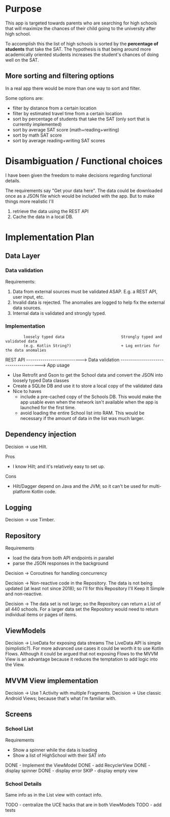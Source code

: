# Purpose

This app is targeted towards parents who are searching for high schools
that will maximize the chances of their child going to the university
after high school.

To accomplish this the list of high schools is sorted by the
**percentage of students** that take the SAT. The hypothesis is that
being around more academically oriented students increases the student's chances of doing well on the SAT.

## More sorting and filtering options

In a real app there would be more than one way to sort and filter.

Some options are:

* filter by distance from a certain location
* filter by estimated travel time from a certain location
* sort by percentage of students that take the SAT (only sort that is currently implemented)
* sort by average SAT score (math+reading+writing)
* sort by math SAT score
* sort by average reading+writing SAT scores

# Disambiguation / Functional choices

I have been given the freedom to make decisions regarding functional details.

The requirements say "Get your data here". The data could be downloaded once as a JSON file which would be included with the app. But to make things more realistic I'll

1. retrieve the data using the REST API
2. Cache the data in a local DB.

# Implementation Plan

## Data Layer

### Data validation

Requirements:

1. Data from external sources must be validated ASAP. E.g. a REST API, user input, etc.
2. Invalid data is rejected. The anomalies are logged to help fix the external data sources.
3. Internal data is validated and strongly typed.

### Implementation

            loosely typed data                         Strongly typed and validated data
            (e.g. Kotlin String?)                      + Log entries for the data anomalies                            
REST API ---------------------------> Data validation -------------------------------------->  App usage

* Use Retrofit and Gson to get the School data and convert the JSON into loosely typed Data classes
* Create a SQLite DB and use it to store a local copy of the validated data
* Nice to haves
    * include a pre-cached copy of the Schools DB. This would make the app usable even when the network
      isn't available when the app is launched for the first time.
    * avoid loading the entire School list into RAM. This would be necessary if the amount of
      data in the list was much larger.

## Dependency injection

Decision → use Hilt.

Pros

* I know Hilt; and it's relatively easy to set up.

Cons

* Hilt/Dagger depend on Java and the JVM; so it can't be used for multi-platform Kotlin code.

## Logging

Decision → use Timber.

## Repository

Requirements

* load the data from both API endpoints in parallel
* parse the JSON responses in the background

Decision → Coroutines for handling concurrency

Decision → Non-reactive code in the Repository.
The data is not being updated (at least not since 2018); so I'll for this Repository I'll Keep It Simple and non-reactive.

Decision → The data set is not large; so the Repository can return a List of all 440 schools. For a larger data set the Repository would need to return individual items or pages of items.

## ViewModels

Decision → LiveData for exposing data streams
The LiveData API is simple (simplistic?). For more advanced use cases it could be worth it to use Kotlin Flows. Although it could be argued that not exposing Flows to the MVVM View is an advantage because it reduces the temptation to add logic into the View.

## MVVM View implementation

Decision → Use 1 Activity with multiple Fragments.
Decision → Use classic Android Views; because that's what I'm familiar with.

## Screens

### School List

Requirements

* Show a spinner while the data is loading
* Show a list of HighSchool with their SAT info

DONE - Implement the ViewModel
DONE - add RecyclerView
DONE - display spinner
DONE - display error
SKIP - display empty view

### School Details

Same info as in the List view with contact info.

TODO - centralize the UCE hacks that are in both ViewModels
TODO - add tests
